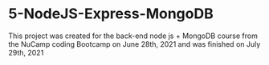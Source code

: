 # 5-NodeJS-Express-MongoDB
This project was created for the back-end node js + MongoDB course from the NuCamp coding Bootcamp on June 28th, 2021 and was finished on July 29th, 2021
